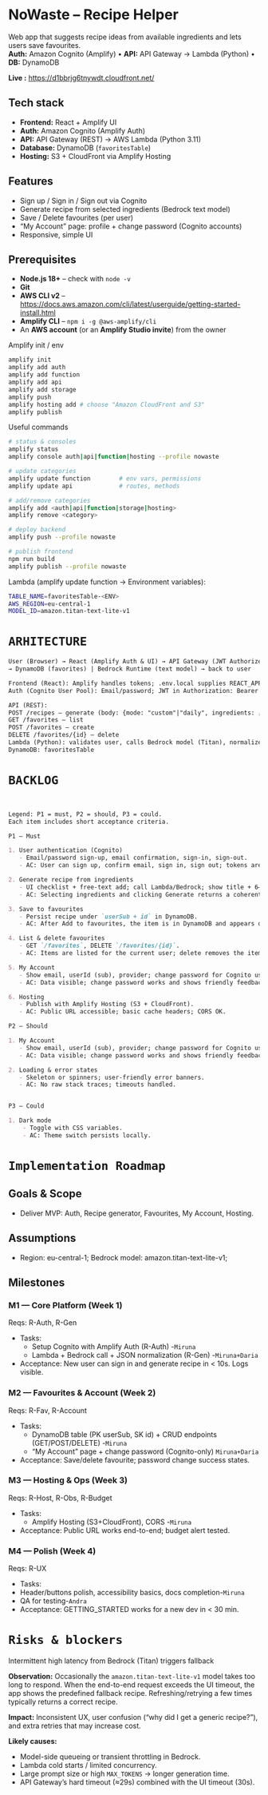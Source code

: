 # NoWaste – Recipe Helper

Web app that suggests recipe ideas from available ingredients and lets users save favourites.  
**Auth:** Amazon Cognito (Amplify) • **API:** API Gateway → Lambda (Python) • **DB:** DynamoDB

**Live :** https://d1bbrjg6tnywdt.cloudfront.net/


## Tech stack
- **Frontend:** React + Amplify UI  
- **Auth:** Amazon Cognito (Amplify Auth)  
- **API:** API Gateway (REST) → AWS Lambda (Python 3.11)  
- **Database:** DynamoDB (`favoritesTable`)  
- **Hosting:** S3 + CloudFront via Amplify Hosting  


## Features
- Sign up / Sign in / Sign out via Cognito
- Generate recipe from selected ingredients (Bedrock text model)
- Save / Delete favourites (per user)
- “My Account” page: profile + change password (Cognito accounts)
- Responsive, simple UI


## Prerequisites

- **Node.js 18+** – check with `node -v`
- **Git**
- **AWS CLI v2** – <https://docs.aws.amazon.com/cli/latest/userguide/getting-started-install.html>
- **Amplify CLI** – `npm i -g @aws-amplify/cli`
- An **AWS account** (or an **Amplify Studio invite**) from the owner

Amplify init / env
```bash
amplify init
amplify add auth
amplify add function
amplify add api
amplify add storage
amplify push
amplify hosting add # choose "Amazon CloudFront and S3"
amplify publish
```


Useful commands
```bash
# status & consoles
amplify status
amplify console auth|api|function|hosting --profile nowaste

# update categories
amplify update function        # env vars, permissions
amplify update api             # routes, methods

# add/remove categories
amplify add <auth|api|function|storage|hosting>
amplify remove <category>

# deploy backend
amplify push --profile nowaste

# publish frontend
npm run build
amplify publish --profile nowaste
```

Lambda (amplify update function → Environment variables):
```bash
TABLE_NAME=favoritesTable-<ENV>
AWS_REGION=eu-central-1
MODEL_ID=amazon.titan-text-lite-v1
```

# `ARHITECTURE`
```markdown
User (Browser) → React (Amplify Auth & UI) → API Gateway (JWT Authorizer) → Lambda (Python)
→ DynamoDB (favorites) | Bedrock Runtime (text model) → back to user

Frontend (React): Amplify handles tokens; .env.local supplies REACT_APP_API_URL.
Auth (Cognito User Pool): Email/password; JWT in Authorization: Bearer <id_token>.

API (REST):
POST /recipes – generate (body: {mode: "custom"|"daily", ingredients: [...]})
GET /favorites – list
POST /favorites – create
DELETE /favorites/{id} – delete
Lambda (Python): validates user, calls Bedrock model (Titan), normalizes JSON, stores/reads DynamoDB items.
DynamoDB: favoritesTable
```

# `BACKLOG`
```markdown


Legend: P1 = must, P2 = should, P3 = could.  
Each item includes short acceptance criteria.

P1 – Must

1. User authentication (Cognito)
   - Email/password sign-up, email confirmation, sign-in, sign-out.
   - AC: User can sign up, confirm email, sign in, sign out; tokens are stored by Amplify.

2. Generate recipe from ingredients
   - UI checklist + free-text add; call Lambda/Bedrock; show title + 6–8 steps.
   - AC: Selecting ingredients and clicking Generate returns a coherent recipe in < 30 s.

3. Save to favourites
   - Persist recipe under `userSub + id` in DynamoDB.
   - AC: After Add to favourites, the item is in DynamoDB and appears on refresh.

4. List & delete favourites
   - GET `/favorites`, DELETE `/favorites/{id}`.
   - AC: Items are listed for the current user; delete removes the item.

5. My Account
   - Show email, userId (sub), provider; change password for Cognito user/pass accounts.
   - AC: Data visible; change password works and shows friendly feedback.

6. Hosting
   - Publish with Amplify Hosting (S3 + CloudFront).
   - AC: Public URL accessible; basic cache headers; CORS OK.

P2 – Should

1. My Account
   - Show email, userId (sub), provider; change password for Cognito user/pass accounts.
   - AC: Data visible; change password works and shows friendly feedback.

2. Loading & error states
   - Skeleton or spinners; user-friendly error banners.
   - AC: No raw stack traces; timeouts handled.


P3 – Could

1. Dark mode
    - Toggle with CSS variables.
    - AC: Theme switch persists locally.

```
# `Implementation Roadmap`

## Goals & Scope
- Deliver MVP: Auth, Recipe generator, Favourites, My Account, Hosting.

## Assumptions
- Region: eu-central-1; Bedrock model: amazon.titan-text-lite-v1;

## Milestones

### M1 — Core Platform (Week 1)
Reqs: R-Auth, R-Gen
- Tasks:
  - Setup Cognito with Amplify Auth (R-Auth)  -`Miruna`
  - Lambda + Bedrock call + JSON normalization (R-Gen) -`Miruna+Daria`
- Acceptance: New user can sign in and generate recipe in < 10s. Logs visible.

### M2 — Favourites & Account (Week 2)
Reqs: R-Fav, R-Account
- Tasks:
  - DynamoDB table (PK userSub, SK id) + CRUD endpoints (GET/POST/DELETE) -`Miruna`
  - “My Account” page + change password (Cognito-only) `Miruna+Daria`
- Acceptance: Save/delete favourite; password change success states.

### M3 — Hosting & Ops (Week 3)
Reqs: R-Host, R-Obs, R-Budget
- Tasks:
  - Amplify Hosting (S3+CloudFront), CORS -`Miruna`
- Acceptance: Public URL works end-to-end; budget alert tested.

### M4 — Polish (Week 4)
Reqs: R-UX
- Tasks:
 - Header/buttons polish, accessibility basics, docs completion-`Miruna`
 - QA for testing-`Andra`
- Acceptance: GETTING_STARTED works for a new dev in < 30 min.



# `Risks & blockers`

Intermittent high latency from Bedrock (Titan) triggers fallback

**Observation:** Occasionally the `amazon.titan-text-lite-v1` model takes too long to respond. When the end-to-end request exceeds the UI timeout, the app shows the predefined fallback recipe. Refreshing/retrying a few times typically returns a correct recipe.

**Impact:** Inconsistent UX, user confusion (“why did I get a generic recipe?”), and extra retries that may increase cost.

**Likely causes:**
- Model-side queueing or transient throttling in Bedrock.
- Lambda cold starts / limited concurrency.
- Large prompt size or high `MAX_TOKENS` → longer generation time.
- API Gateway’s hard timeout (≈29s) combined with the UI timeout (30s).
